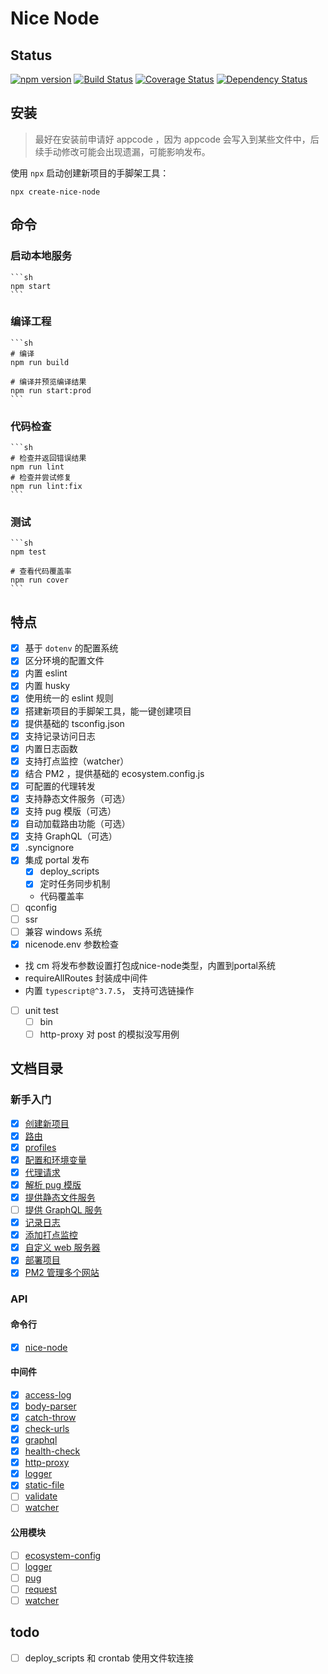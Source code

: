 # Nice Node

## Status

[![npm version](https://badge.fury.io/js/nice-node.svg)](https://badge.fury.io/js/nice-node)
[![Build Status](https://travis-ci.com/nice-node/nice-node.svg?branch=master)](https://travis-ci.com/nice-node/nice-node)
[![Coverage Status](https://coveralls.io/repos/github/qails/qails/badge.svg?branch=master)](https://coveralls.io/github/qails/qails?branch=master)
[![Dependency Status](https://david-dm.org/nice-node/nice-node.svg)](https://david-dm.org/nice-node/nice-node)

## 安装

>最好在安装前申请好 appcode ，因为 appcode 会写入到某些文件中，后续手动修改可能会出现遗漏，可能影响发布。

使用 `npx` 启动创建新项目的手脚架工具：

```
npx create-nice-node
```

## 命令
### 启动本地服务
    ```sh
    npm start
    ```
### 编译工程
    ```sh
    # 编译
    npm run build

    # 编译并预览编译结果
    npm run start:prod
    ```
### 代码检查
    ```sh
    # 检查并返回错误结果
    npm run lint
    # 检查并尝试修复
    npm run lint:fix
    ```
### 测试
    ```sh
    npm test

    # 查看代码覆盖率
    npm run cover
    ```

## 特点
- [x] 基于 `dotenv` 的配置系统
- [x] 区分环境的配置文件
- [x] 内置 eslint
- [x] 内置 husky
- [x] 使用统一的 eslint 规则
- [x] 搭建新项目的手脚架工具，能一键创建项目
- [x] 提供基础的 tsconfig.json
- [x] 支持记录访问日志
- [x] 内置日志函数
- [x] 支持打点监控（watcher）
- [x] 结合 PM2 ，提供基础的 ecosystem.config.js
- [x] 可配置的代理转发
- [x] 支持静态文件服务（可选）
- [x] 支持 pug 模版（可选）
- [x] 自动加载路由功能（可选）
- [x] 支持 GraphQL（可选）
- [x] .syncignore
- [x] 集成 portal 发布
  - [x] deploy_scripts
  - [x] 定时任务同步机制
  - 代码覆盖率
- [ ] qconfig
- [ ] ssr
- [ ] 兼容 windows 系统
- [x] nicenode.env 参数检查
- 找 cm 将发布参数设置打包成nice-node类型，内置到portal系统
- requireAllRoutes 封装成中间件
- 内置 `typescript@^3.7.5`， 支持可选链操作
- [ ] unit test
  - [ ] bin
  - [ ] http-proxy 对 post 的模拟没写用例

## 文档目录
### 新手入门
- [x] [创建新项目](./docs/get-started/create.md)
- [x] [路由](./docs/get-started/router.md)
- [x] [profiles](./docs/get-started/profiles.md)
- [x] [配置和环境变量](./docs/get-started/configuration.md)
- [x] [代理请求](./docs/get-started/http-proxy.md)
- [x] [解析 pug 模版](./docs/get-started/template.md)
- [x] [提供静态文件服务](./docs/get-started/static.md)
- [ ] [提供 GraphQL 服务](./docs/get-started/graphql.md)
- [x] [记录日志](./docs/get-started/logger.md)
- [x] [添加打点监控](./docs/get-started/watcher.md)
- [x] [自定义 web 服务器](./docs/get-started/custom.md)
- [x] [部署项目](./docs/get-started/deploy.md)
- [x] [PM2 管理多个网站](./docs/other/pm2.md)

### API
#### 命令行
- [x] [nice-node](./docs/api/bin/nice-node.md)
#### 中间件
- [x] [access-log](./docs/api/middleware/access-log.md)
- [x] [body-parser](./docs/api/middleware/body-parser.md)
- [x] [catch-throw](./docs/api/middleware/catch-throw.md)
- [x] [check-urls](./docs/api/middleware/check-urls.md)
- [x] [graphql](./docs/api/middleware/graphql.md)
- [x] [health-check](./docs/api/middleware/health-check.md)
- [x] [http-proxy](./docs/api/middleware/http-proxy.md)
- [x] [logger](./docs/api/middleware/logger.md)
- [x] [static-file](./docs/api/middleware/static-file.md)
- [ ] [validate](./docs/api/middleware/validate.md)
- [ ] [watcher](./docs/api/middleware/watcher.md)
#### 公用模块
- [ ] [ecosystem-config](./docs/api/util/ecosystem-config.md)
- [ ] [logger](./docs/api/util/logger.md)
- [ ] [pug](./docs/api/util/pug.md)
- [ ] [request](./docs/api/util/request.md)
- [ ] [watcher](./docs/api/util/watcher.md)

## todo
- [ ] deploy_scripts 和 crontab 使用文件软连接


